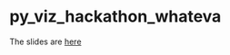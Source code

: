 # py_viz_hackathon_whateva

The slides are [here](https://docs.google.com/presentation/d/18Rng3SPkZKQWso6zZ43pmPpv-k3t17ZX4p49L04td4k/edit?usp=sharing)
